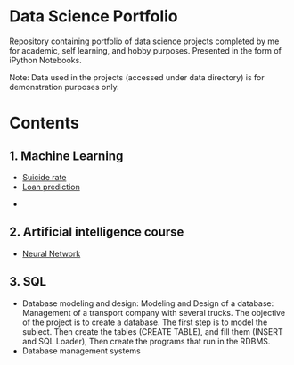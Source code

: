 # Data Science Portfolio



Repository containing portfolio of data science projects completed by me for academic, self learning, and hobby purposes. Presented in the form of iPython Notebooks.

Note: Data used in the projects (accessed under data directory) is for demonstration purposes only.

# Contents
##  1. Machine Learning

* [Suicide rate](https://github.com/lounissi1/Portfolio/blob/main/suicide_rates/suicide_rate_investigation.ipynb)
* [Loan prediction](https://github.com/lounissi1/Portfolio/blob/main/Loan-classification/ML-Loan-classification.ipynb)
- 


## 2. Artificial intelligence course

* [Neural Network](https://github.com/lounissi1/Portfolio/blob/main/NeuralNetwork/NeuralNetwork.py)

## 3. SQL
* Database modeling and design: Modeling and Design of a database: Management of a transport company with several trucks. The objective of the project is to create a database. The first step is to model the subject. Then create the tables (CREATE TABLE), and fill them (INSERT and SQL Loader), Then create the programs that run in the RDBMS.
* Database management systems
